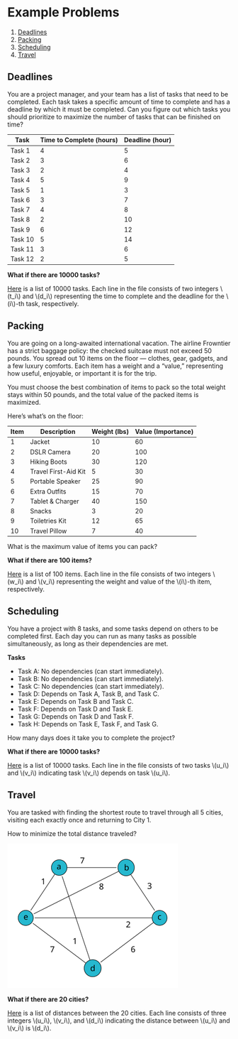 # Example Problems

1. [Deadlines](#deadlines)
2. [Packing](#packing)
3. [Scheduling](#scheduling)
4. [Travel](#travel)


## Deadlines

You are a project manager, and your team has a list of tasks that need to be completed.  Each task takes a specific amount of time to complete and has a deadline by which it must be completed.  Can you figure out which tasks you should prioritize to maximize the number of tasks that can be finished on time?

| Task   | Time to Complete (hours) | Deadline (hour) |
|--------|--------------------------|-----------------|
| Task 1 | 4                        | 5               |
| Task 2 | 3                        | 6               |
| Task 3 | 2                        | 4               |
| Task 4 | 5                        | 9               |
| Task 5 | 1                        | 3               |
| Task 6 | 3                        | 7               |
| Task 7 | 4                        | 8               |
| Task 8 | 2                        | 10              |
| Task 9 | 6                        | 12              |
| Task 10| 5                        | 14              |
| Task 11| 3                        | 6               |
| Task 12| 2                        | 5               |

**What if there are 10000 tasks?**

[Here](examples/deadlines.in) is a list of 10000 tasks. Each line in the file consists of two integers \\(t_i\\) and \\(d_i\\) representing the time to complete and the deadline for the \\(i\\)-th task, respectively.


## Packing

You are going on a long-awaited international vacation. The airline Frowntier has a strict baggage policy: the checked suitcase must not exceed 50 pounds. You spread out 10 items on the floor — clothes, gear, gadgets, and a few luxury comforts. Each item has a weight and a “value,” representing how useful, enjoyable, or important it is for the trip.

You must choose the best combination of items to pack so the total weight stays within 50 pounds, and the total value of the packed items is maximized.

Here’s what’s on the floor:


| Item | Description            | Weight (lbs)  | Value (Importance)   |
|------|------------------------|---------------|----------------------|
| 1    | Jacket                 | 10            | 60                   |
| 2    | DSLR Camera            | 20            | 100                  |
| 3    | Hiking Boots           | 30            | 120                  |
| 4    | Travel First-Aid Kit   | 5             | 30                   |
| 5    | Portable Speaker       | 25            | 90                   |
| 6    | Extra Outfits          | 15            | 70                   |
| 7    | Tablet & Charger       | 40            | 150                  |
| 8    | Snacks                 | 3             | 20                   |
| 9    | Toiletries Kit         | 12            | 65                   |
| 10   | Travel Pillow          | 7             | 40                   |

What is the maximum value of items you can pack?

**What if there are 100 items?**

[Here](examples/packing.in) is a list of 100 items.  Each line in the file consists of two integers \\(w_i\\) and \\(v_i\\) representing the weight and value of the \\(i\\)-th item, respectively.

## Scheduling

You have a project with 8 tasks, and some tasks depend on others to be completed first.  Each day you can run as many tasks as possible simultaneously, as long as their dependencies are met.

**Tasks**

- Task A: No dependencies (can start immediately).
- Task B: No dependencies (can start immediately).
- Task C: No dependencies (can start immediately).
- Task D: Depends on Task A, Task B, and Task C.
- Task E: Depends on Task B and Task C.
- Task F: Depends on Task D and Task E.
- Task G: Depends on Task D and Task F.
- Task H: Depends on Task E, Task F, and Task G.

How many days does it take you to complete the project?

**What if there are 10000 tasks?**

[Here](examples/scheduling.in) is a list of 10000 tasks.  Each line in the file consists of two tasks \\(u_i\\) and \\(v_i\\) indicating task \\(v_i\\) depends on task \\(u_i\\).


## Travel

You are tasked with finding the shortest route to travel through all 5 cities, visiting each exactly once and returning to City 1. 


How to minimize the total distance traveled?

![TSP](./tsp.svg)

**What if there are 20 cities?**

[Here](examples/travel.in) is a list of distances between the 20 cities.  Each line consists of three integers \\(u_i\\), \\(v_i\\), and \\(d_i\\) indicating the distance between \\(u_i\\) and \\(v_i\\) is \\(d_i\\).
